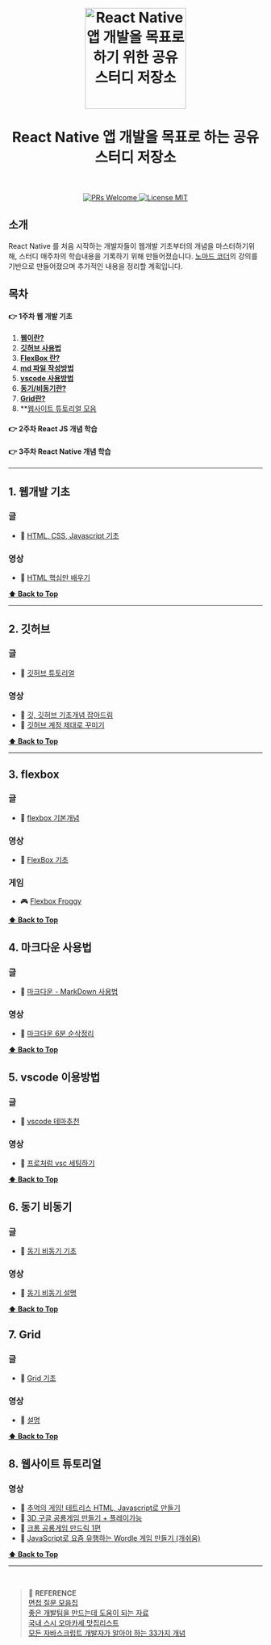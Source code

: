 ﻿<h1 align="center">
<br>
  <a href="https://github.com/aza1200/react-native-study"><img src="https://reactnative.dev/img/header_logo.svg" alt="React Native 앱 개발을 목표로 하기 위한 공유 스터디 저장소" width=200"></a>
  <br>
    <br>
  React Native 앱 개발을 목표로 하는 공유 스터디 저장소
  <br><br>
</h1>

<p align="center">
  <a href="http://makeapullrequest.com">
    <img src="https://img.shields.io/badge/PRs-welcome-brightgreen.svg?style=flat-square" alt="PRs Welcome">
  </a>
  <a href="https://opensource.org/licenses/MIT">
    <img src="https://img.shields.io/badge/license-MIT-blue.svg?style=flat-square" alt="License MIT">
  </a>
</p>

## 소개

React Native 를 처음 시작하는 개발자들이 웹개발 기초부터의 개념을 마스터하기위해, 스터디 매주차의 학습내용을 기록하기 위해 만들어졌습니다. [노마드 코더](https://nomadcoders.co/)의 강의를 기반으로 만들어졌으며 추가적인 내용을 정리할 계획입니다.   


## 목차

#### 👉 1주차 웹 개발 기초 
1. **[웹이란?](#1-웹개발-기초)**
2. **[깃허브 사용법](#2-깃허브)**    
3. **[FlexBox 란?](#3-flexbox)**
4. **[md 파일 작성방법](#4-마크다운-사용법)**    
5. **[vscode 사용방법](#5-vscode-이용방법)**
6. **[동기/비동기란?](#6-동기-비동기)**    
7. **[Grid란?](#7-Grid)**     
8. **[웹사이트 튜토리얼 모음](#8-웹사이트-튜토리얼)
#### 👉 2주차 React JS 개념 학습
#### 👉 3주차 React Native 개념 학습
---

## 1. 웹개발 기초

### 글

- 📜 [HTML, CSS, Javascript 기초](https://parkjh7764.tistory.com/45)

### 영상

- 🎥 [HTML 핵심만 배우기](https://www.youtube.com/watch?v=rgI930gqdaY)  
    
**[⬆ Back to Top](#목차)**

---

    
## 2. 깃허브

### 글

- 📜 [깃허브 튜토리얼](https://mrw0119.tistory.com/120)

### 영상

- 🎥 [깃, 깃허브 기초개념 잡아드림](https://www.youtube.com/watch?v=YFNQwo7iTNc)
- 🎥 [깃허브 계정 제대로 꾸미기](https://www.youtube.com/watch?v=w9DfC2BHGPA)

**[⬆ Back to Top](#목차)**

---


## 3. flexbox

### 글

- 📜 [flexbox 기본개념](https://developer.mozilla.org/ko/docs/Web/CSS/CSS_Flexible_Box_Layout/Basic_Concepts_of_Flexbox)

### 영상

- 🎥 [FlexBox 기초](https://www.youtube.com/watch?v=7neASrWEFEM&t=4s)  

### 게임

- 🎮 [Flexbox Froggy](https://flexboxfroggy.com/#ko)    
    
**[⬆ Back to Top](#목차)**

## 4. 마크다운 사용법

### 글

- 📜 [마크다운 - MarkDown 사용법](https://gist.github.com/ihoneymon/652be052a0727ad59601)

### 영상

- 🎥 [마크다운 6분 순삭정리](https://www.youtube.com/watch?v=kMEb_BzyUqk)  
    
**[⬆ Back to Top](#목차)**    

## 5. vscode 이용방법

### 글

- 📜 [vscode 테마추천](https://blog.fakecoding.com/archives/vscode-theme-recommand)

### 영상

- 🎥 [프로처럼 vsc 세팅하기](https://www.youtube.com/shorts/cdqULOmORVU)  
    
**[⬆ Back to Top](#목차)**       

## 6. 동기 비동기

### 글

- 📜 [동기 비동기 기초]()

### 영상

- 🎥 [동기 비동기 설명]()  
    
**[⬆ Back to Top](#목차)**        
    
## 7. Grid

### 글

- 📜 [Grid 기초]()

### 영상

- 🎥 [ 설명]()  
    
**[⬆ Back to Top](#목차)**          

## 8. 웹사이트 튜토리얼

### 영상

- 🎥 [추억의 게임! 테트리스 HTML, Javascript로 만들기](https://www.youtube.com/watch?v=1lNy2mhvLFk)  
- 🎥 [3D 구글 공룡게임 만들기 + 플레이가능](https://www.youtube.com/watch?v=nAMmUDSiUQ8)  
- 🎥 [크롬 공룡게임 만드릭 1편](https://www.youtube.com/watch?v=qkTtmgCjHhM)  
- 🎥 [JavaScript로 요즘 유행하는 Wordle 게임 만들기 (개쉬움)](https://www.youtube.com/watch?v=npvrAzxgTOQ)  


**[⬆ Back to Top](#목차)**     
    
---    

    
    

<br>

> :bookmark: **REFERENCE** <br>
[면접 질문 모음집](https://github.com/4z7l/tech_interview.zip)<br>
[좋은 개발팀을 만드는데 도움이 되는 자료](https://github.com/leehosung/awesome-devteam)<br>
[국내 스시 오마카세 맛집리스트](https://github.com/738/awesome-sushi)<br>
[모든 자바스크립트 개발자가 알아야 하는 33가지 개념](https://github.com/yjs03057/33-js-concepts)<br>

